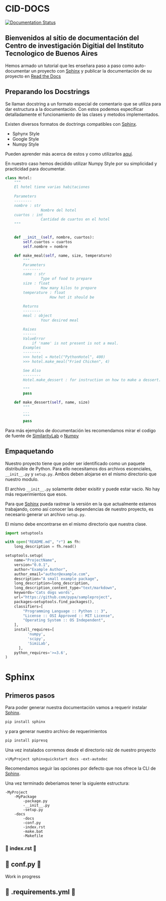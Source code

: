# CID-DOCS 
[![Documentation Status](https://readthedocs.org/projects/cid-docs/badge/?version=latest)](https://cid-docs.readthedocs.io/en/latest/?badge=latest)

## Bienvenidos al sitio de documentación del <b>Centro de investigación Digitial</b> del Instituto Tecnologico de Buenos Aires

Hemos armado un tutorial que les enseñara paso a paso como auto-documentar un proyecto con [Sphinx](https://www.sphinx-doc.org) y publicar la documentación de su proyecto en [Read the Docs](https://readthedocs.org/) 

## Preparando los Docstrings 
Se llaman docstring a un formato especial de comentario que se utiliza para dar estructura a la documentación. Con estos podemos especificar detalladamente el funcionamiento de las clases y metodos implementados.

Existen diversos formatos de doctrings compatibles con [Sphinx](https://www.sphinx-doc.org).
 
 <ul>
    <li>Sphynx Style</li>
    <li>Google Style</li>
    <li>Numpy Style</li>
</ul>

Pueden aprender más acerca de estos y como utilizarlos [aquí](https://www.datacamp.com/community/tutorials/docstrings-python).

En nuestro caso hemos decidido utilizar Numpy Style por su simplicidad y practicidad para documentar.
```python
class Hotel:
    """
    El hotel tiene varias habitaciones
    
    Parameters
    --------
    nombre : str
                Nombre del hotel
    cuartos : int
                Cantidad de cuartos en el hotel
    """


    def __init__(self, nombre, cuartos):
        self.cuartos = cuartos
        self.nombre = nombre 

    def make_meal(self, name, size, temperature)
        """
        Parameters
        --------
        name : str
                Type of food to prepare
        size : float
                How many kilos to prepare
        temperature : float
                    How hot it should be
        
        Returns
        --------
        meal : object
                Your desired meal

        Raises
        ------
        ValueError
            if 'name' is not present is not a meal.
        Examples
        --------
        >>> hotel = Hotel("PythonHotel", 400)
        >>> hotel.make_meal("Fried Chicken", 4)

        See Also
        --------
        Hotel.make_dessert : for instruction on how to make a dessert.

        """
        pass

    def make_dessert(self, name, size)
        """
        ...
        """
        pass

```

Para más ejemplos de documentación les recomendamos mirar el codigo de fuente de [SimilarityLab](https://github.com/CID-ITBA/cid-docs) o [Numpy](https://github.com/numpy/numpy)

## Empaquetando 
Nuestro proyecto tiene que poder ser identificado como un paquete distribuible de Python. Para ello necesitamos dos archivos escenciales, `__init__.py` y `setup.py`. Ambos deben alojarse en el mismo directorio que nuestro modulo.

El archivo `__init__.py` solamente deber exisitir y puede estar vacio. No hay más requerimientos que esos.

Para que [Sphinx]([https://link](https://www.sphinx-doc.org)) pueda rastrear la versión en la que actualmente estamos trabajando, como así conocer las dependencias de nuestro proyecto, es necesario generar un archivo `setup.py`.

El mismo debe encontrarse en el mismo directorio que nuestra clase.

```python 
import setuptools

with open("README.md", "r") as fh:
    long_description = fh.read()

setuptools.setup(
    name="ProjectName",
    version="0.0.1",
    author="Example Author",
    author_email="author@example.com",
    description="A small example package",
    long_description=long_description,
    long_description_content_type="text/markdown",
    keywords='Cats dogs words',
    url="https://github.com/pypa/sampleproject",
    packages=setuptools.find_packages(),
    classifiers=[
        "Programming Language :: Python :: 3",
        "License :: OSI Approved :: MIT License",
        "Operating System :: OS Independent",
    ],
    install_requires=[
          'numpy',
          'scipy',
          'SimiLab',
      ],
    python_requires='>=3.6',
)

```

# Sphinx
## Primeros pasos

Para poder generar nuestra documentación vamos a requerir instalar [Sphinx]([https://link](https://www.sphinx-doc.org)).
```python
pip install sphinx
``` 
y para generar nuestro archivo de requerimientos
```python
pip install pipresq
``` 

Una vez instalados corremos desde el directorio raiz de nuestro proyecto
```
>\MyProject sphinxquickstart docs -ext-autodoc
```

Recomendamos seguir las opciones por defecto que nos ofrece la CLI de [Sphinx]([https://link](https://www.sphinx-doc.org)).

Una vez terminado deberiamos tener la siguiente estructura:
```
-MyProject
    -MyPackage
        -package.py
        -__init__.py
        -setup.py
    -docs
        -docs
        -conf.py
        -index.rst
        -make.bat
        -Makefile
```
###  :construction: index.rst :construction: 


##  :construction: conf.py :construction: 

Work in progress 

## :construction:  .requirements.yml :construction: 
















<!-- El objetivo de utilizar [Sphinx]([https://link](https://www.sphinx-doc.org)) es el de auto-generar la documentación de nuestro paquete de Python. Para e
Generar un paquete distribuible de Python incluyendo __init__.py vacío y el correspondiente archivo setup.py 
```shell
pip install sphinx
"""
Correr en el directorio raiz de nuestro paquete, es decir un nivel arriba de la carpeta de donde esta el paquete
"""
sphinx-quickstart docs
```

El comando nos guiara a traves de una serie de pasos. Se recomienda dejar todo en default salvo *nombres* y números de *version*.

Una vez hecho esto tendremos el siguiente árbol

root
 -paquete
 -docs -->
